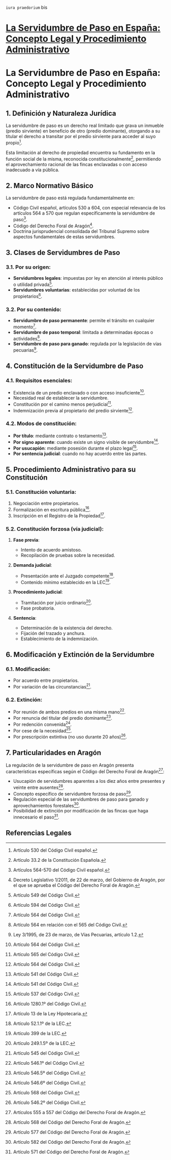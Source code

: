 `iura praedorium` bis
<!--></-->
# [La Servidumbre de Paso en España: Concepto Legal y Procedimiento Administrativo](https://claude.site/artifacts/efd069b7-df2b-4284-b792-35ebe9d1fead)

# La Servidumbre de Paso en España: Concepto Legal y Procedimiento Administrativo

## 1. Definición y Naturaleza Jurídica

La servidumbre de paso es un derecho real limitado que grava un inmueble (predio sirviente) en beneficio de otro (predio dominante), otorgando a su titular el derecho a transitar por el predio sirviente para acceder al suyo propio[^1].

Esta limitación al derecho de propiedad encuentra su fundamento en la función social de la misma, reconocida constitucionalmente[^2], permitiendo el aprovechamiento racional de las fincas enclavadas o con acceso inadecuado a vía pública.

## 2. Marco Normativo Básico

La servidumbre de paso está regulada fundamentalmente en:

- Código Civil español, artículos 530 a 604, con especial relevancia de los artículos 564 a 570 que regulan específicamente la servidumbre de paso[^3].
- Código del Derecho Foral de Aragón[^4].
- Doctrina jurisprudencial consolidada del Tribunal Supremo sobre aspectos fundamentales de estas servidumbres.

## 3. Clases de Servidumbres de Paso

### 3.1. Por su origen:
- **Servidumbres legales**: impuestas por ley en atención al interés público o utilidad privada[^5].
- **Servidumbres voluntarias**: establecidas por voluntad de los propietarios[^6].

### 3.2. Por su contenido:
- **Servidumbre de paso permanente**: permite el tránsito en cualquier momento[^7].
- **Servidumbre de paso temporal**: limitada a determinadas épocas o actividades[^8].
- **Servidumbre de paso para ganado**: regulada por la legislación de vías pecuarias[^9].

## 4. Constitución de la Servidumbre de Paso

### 4.1. Requisitos esenciales:
- Existencia de un predio enclavado o con acceso insuficiente[^10].
- Necesidad real de establecer la servidumbre.
- Constitución por el camino menos perjudicial[^11].
- Indemnización previa al propietario del predio sirviente[^12].

### 4.2. Modos de constitución:
- **Por título**: mediante contrato o testamento[^13].
- **Por signo aparente**: cuando existe un signo visible de servidumbre[^14].
- **Por usucapión**: mediante posesión durante el plazo legal[^15].
- **Por sentencia judicial**: cuando no hay acuerdo entre las partes.

## 5. Procedimiento Administrativo para su Constitución

### 5.1. Constitución voluntaria:
1. Negociación entre propietarios.
2. Formalización en escritura pública[^16].
3. Inscripción en el Registro de la Propiedad[^17].

### 5.2. Constitución forzosa (vía judicial):
1. **Fase previa**:
   - Intento de acuerdo amistoso.
   - Recopilación de pruebas sobre la necesidad.

2. **Demanda judicial**:
   - Presentación ante el Juzgado competente[^18].
   - Contenido mínimo establecido en la LEC[^19].

3. **Procedimiento judicial**:
   - Tramitación por juicio ordinario[^20].
   - Fase probatoria.

4. **Sentencia**:
   - Determinación de la existencia del derecho.
   - Fijación del trazado y anchura.
   - Establecimiento de la indemnización.

## 6. Modificación y Extinción de la Servidumbre

### 6.1. Modificación:
- Por acuerdo entre propietarios.
- Por variación de las circunstancias[^21].

### 6.2. Extinción:
- Por reunión de ambos predios en una misma mano[^22].
- Por renuncia del titular del predio dominante[^23].
- Por redención convenida[^24].
- Por cese de la necesidad[^25].
- Por prescripción extintiva (no uso durante 20 años)[^26].

## 7. Particularidades en Aragón

La regulación de la servidumbre de paso en Aragón presenta características específicas según el Código del Derecho Foral de Aragón[^27]:

- Usucapión de servidumbres aparentes a los diez años entre presentes y veinte entre ausentes[^28].
- Concepto específico de servidumbre forzosa de paso[^29].
- Regulación especial de las servidumbres de paso para ganado y aprovechamientos forestales[^30].
- Posibilidad de extinción por modificación de las fincas que haga innecesario el paso[^31].

## Referencias Legales

[^1]: Artículo 530 del Código Civil español.

[^2]: Artículo 33.2 de la Constitución Española.

[^3]: Artículos 564-570 del Código Civil español.

[^4]: Decreto Legislativo 1/2011, de 22 de marzo, del Gobierno de Aragón, por el que se aprueba el Código del Derecho Foral de Aragón.

[^5]: Artículo 549 del Código Civil.

[^6]: Artículo 594 del Código Civil.

[^7]: Artículo 564 del Código Civil.

[^8]: Artículo 564 en relación con el 565 del Código Civil.

[^9]: Ley 3/1995, de 23 de marzo, de Vías Pecuarias, artículo 1.2.

[^10]: Artículo 564 del Código Civil.

[^11]: Artículo 565 del Código Civil.

[^12]: Artículo 564 del Código Civil.

[^13]: Artículo 541 del Código Civil.

[^14]: Artículo 541 del Código Civil.

[^15]: Artículo 537 del Código Civil.

[^16]: Artículo 1280.1º del Código Civil.

[^17]: Artículo 13 de la Ley Hipotecaria.

[^18]: Artículo 52.1.1º de la LEC.

[^19]: Artículo 399 de la LEC.

[^20]: Artículo 249.1.5º de la LEC.

[^21]: Artículo 545 del Código Civil.

[^22]: Artículo 546.1º del Código Civil.

[^23]: Artículo 546.5º del Código Civil.

[^24]: Artículo 546.6º del Código Civil.

[^25]: Artículo 568 del Código Civil.

[^26]: Artículo 546.2º del Código Civil.

[^27]: Artículos 555 a 557 del Código del Derecho Foral de Aragón.

[^28]: Artículo 568 del Código del Derecho Foral de Aragón.

[^29]: Artículo 577 del Código del Derecho Foral de Aragón.

[^30]: Artículo 582 del Código del Derecho Foral de Aragón.

[^31]: Artículo 571 del Código del Derecho Foral de Aragón.